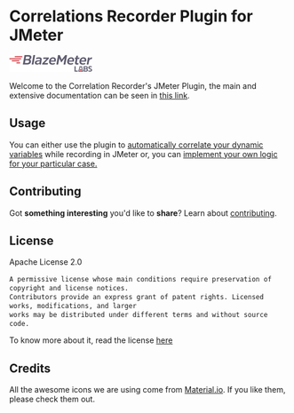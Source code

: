 # Correlations Recorder Plugin for JMeter

![BlazeMeter Labs](docs/src/.vuepress/public/images/blazemeter-labs-logo.png)

Welcome to the Correlation Recorder's JMeter Plugin, the main and extensive documentation can be seen in [this link](https://blazemeter.github.io/CorrelationRecorder/).

## Usage

You can either use the plugin to [automatically correlate your dynamic variables](https://blazemeter.github.io/correlation-recorder/guide/#correlating-dynamic-variables) while recording in JMeter or, you can [implement your own logic for your particular case.](https://blazemeter.github.io/correlation-recorder/custom-extensions/)

## Contributing

Got **something interesting** you'd like to **share**? Learn about [contributing](https://blazemeter.github.io/correlation-recorder/contributing/).

## License

Apache License 2.0

```text
A permissive license whose main conditions require preservation of copyright and license notices. 
Contributors provide an express grant of patent rights. Licensed works, modifications, and larger 
works may be distributed under different terms and without source code.
```

To know more about it, read the license [here](LICENSE)

## Credits

All the awesome icons we are using come from [Material.io](https://material.io/). If you like them, please check them out.
